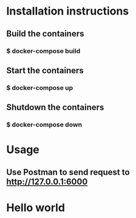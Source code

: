 # Installation instructions

## Build the containers

### $ docker-compose build

## Start the containers

### $ docker-compose up

## Shutdown the containers

### $ docker-compose down

# Usage

## Use Postman to send request to http://127.0.0.1:6000

# Hello world
